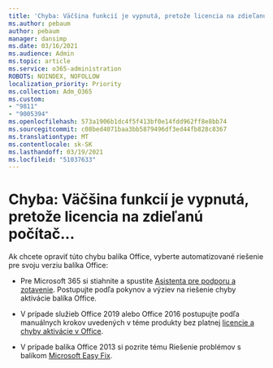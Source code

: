 ```yaml
---
title: 'Chyba: Väčšina funkcií je vypnutá, pretože licencia na zdieľanú počítač...'
ms.author: pebaum
author: pebaum
manager: dansimp
ms.date: 03/16/2021
ms.audience: Admin
ms.topic: article
ms.service: o365-administration
ROBOTS: NOINDEX, NOFOLLOW
localization_priority: Priority
ms.collection: Adm_O365
ms.custom:
- "9811"
- "9005394"
ms.openlocfilehash: 573a1906b1dc4f5f413bf0e14fdd962ff8e8bb74
ms.sourcegitcommit: c08bed4071baa3bb5879496df3ed44fb828c8367
ms.translationtype: MT
ms.contentlocale: sk-SK
ms.lasthandoff: 03/19/2021
ms.locfileid: "51037633"
---
```

# <a name="error-most-features-are-turned-off-because-a-shared-computer-license"></a>Chyba: Väčšina funkcií je vypnutá, pretože licencia na zdieľanú počítač...

Ak chcete opraviť túto chybu balíka Office, vyberte automatizované riešenie pre svoju verziu balíka Office:

- Pre Microsoft 365 si stiahnite a spustite [Asistenta pre podporu a zotavenie](https://aka.ms/SaRA-OfficeActivation-Chat). Postupujte podľa pokynov a výziev na riešenie chyby aktivácie balíka Office.

- V prípade služieb Office 2019 alebo Office 2016 postupujte podľa manuálnych krokov uvedených v téme produkty bez platnej [licencie a chyby aktivácie v Office](https://support.microsoft.com/office/0d23d3c0-c19c-4b2f-9845-5344fedc4380#bkmk_fixyourself).

- V prípade balíka Office 2013 si pozrite tému Riešenie problémov s balíkom [Microsoft Easy Fix](https://support.microsoft.com/topic/microsoft-easy-fix-solutions-have-been-discontinued-b0f4b5f9-3b5a-bd9e-d75d-d45e2f12e16c).